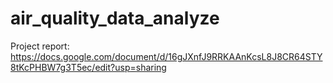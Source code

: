 # air_quality_data_analyze

Project report: https://docs.google.com/document/d/16gJXnfJ9RRKAAnKcsL8J8CR64STY8tKcPHBW7g3T5ec/edit?usp=sharing
